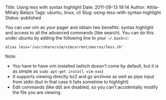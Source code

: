 Title: Using less with syntax highlight
Date: 2011-09-13 19:14
Author: Attila-Mihaly Balazs
Tags: ubuntu, linux, cli
Slug: using-less-with-syntax-highlight
Status: published

You can use vim as your pager and obtain two benefits: syntax highlight
and access to all the advanced commands (like search). You can do this
under ubuntu by adding the following line to your `~/.bashrc`:

    alias less='/usr/share/vim/vimcurrent/macros/less.sh'

</code>

Note:

-   You have to have vim installed (which doesn't come by default, but
    it is as simple as `sudo apt-get install vim-nox`)
-   It supports viewing directly bz2 and gz archives as well as pipe
    input from stdin (but in that case it fails sometime to highlight)
-   Edit commands (like dd) are disabled, so you can't accidentally
    modify the file you are viewing

